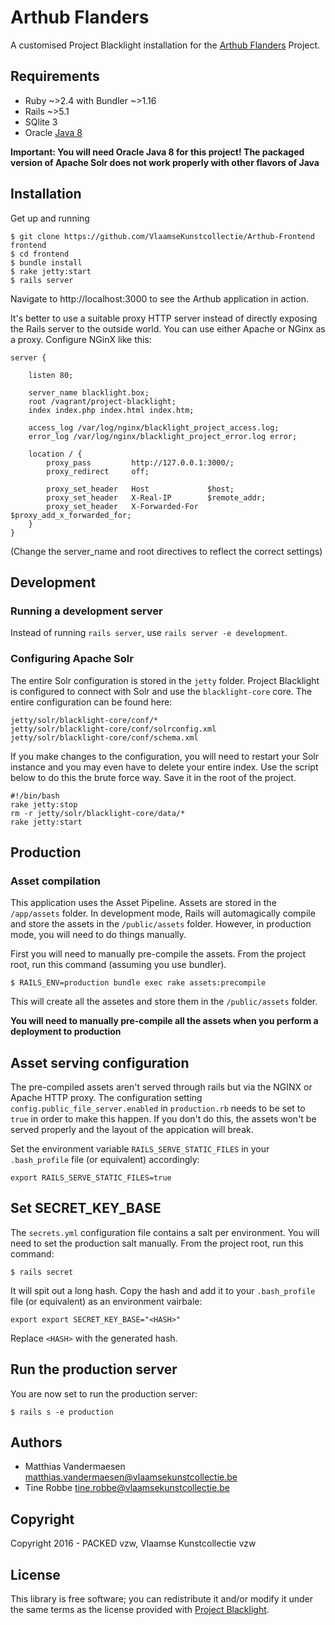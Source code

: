# Arthub Flanders

A customised Project Blacklight installation for the 
[Arthub Flanders](https://arthub.vlaamsekunstcollectie.be) Project.

## Requirements

* Ruby ~>2.4 with Bundler ~>1.16
* Rails ~>5.1
* SQlite 3
* Oracle [Java 8](http://www.oracle.com/technetwork/java/javase/overview/java8-2100321.html)

**Important: You will need Oracle Java 8 for this project! The packaged version 
of Apache Solr does not work properly with other flavors of Java**

## Installation

Get up and running

```
$ git clone https://github.com/VlaamseKunstcollectie/Arthub-Frontend frontend
$ cd frontend
$ bundle install
$ rake jetty:start
$ rails server
```

Navigate to http://localhost:3000 to see the Arthub application in action. 

It's better to use a suitable proxy HTTP server instead of directly exposing 
the Rails server to the outside world. You can use either Apache or NGinx as a 
proxy. Configure NGinX like this:

```
server {

    listen 80;

    server_name blacklight.box;
    root /vagrant/project-blacklight;
    index index.php index.html index.htm;

    access_log /var/log/nginx/blacklight_project_access.log;
    error_log /var/log/nginx/blacklight_project_error.log error;

    location / {
        proxy_pass         http://127.0.0.1:3000/;
        proxy_redirect     off;

        proxy_set_header   Host             $host;
        proxy_set_header   X-Real-IP        $remote_addr;
        proxy_set_header   X-Forwarded-For  $proxy_add_x_forwarded_for;
    }
}
```

(Change the server_name and root directives to reflect the correct settings)

## Development

### Running a development server

Instead of running `rails server`, use `rails server -e development`. 

### Configuring Apache Solr

The entire Solr configuration is stored in the `jetty` folder. Project 
Blacklight is configured to connect with Solr and use the `blacklight-core` 
core. The entire configuration can be found here:

```
jetty/solr/blacklight-core/conf/*
jetty/solr/blacklight-core/conf/solrconfig.xml
jetty/solr/blacklight-core/conf/schema.xml
```

If you make changes to the configuration, you will need to restart your Solr 
instance and you may even have to delete your entire index. Use the script 
below to do this the brute force way. Save it in the root of the project.

```
#!/bin/bash
rake jetty:stop
rm -r jetty/solr/blacklight-core/data/*
rake jetty:start
```
## Production

### Asset compilation

This application uses the Asset Pipeline. Assets are stored in the 
`/app/assets` folder. In development mode, Rails will automagically compile
and store the assets in the `/public/assets` folder. However, in production 
mode, you will need to do things manually.

First you will need to manually pre-compile the assets. From the project 
root, run this command (assuming you use bundler).

```
$ RAILS_ENV=production bundle exec rake assets:precompile
```

This will create all the assetes and store them in the `/public/assets` folder.

**You will need to manually pre-compile all the assets when you perform a 
deployment to production**

## Asset serving configuration

The pre-compiled assets aren't served through rails but via the NGINX or 
Apache HTTP proxy. The configuration setting `config.public_file_server.enabled`
in `production.rb` needs to be set to `true` in order to make this happen.
If you don't do this, the assets won't be served properly and the layout of 
the appication will break. 

Set the environment variable `RAILS_SERVE_STATIC_FILES` in your `.bash_profile` 
file (or equivalent) accordingly:

```
export RAILS_SERVE_STATIC_FILES=true
```

## Set SECRET_KEY_BASE

The `secrets.yml` configuration file contains a salt per environment. You will 
need to set the production salt manually. From the project root, run this command:

```
$ rails secret
```

It will spit out a long hash. Copy the hash and add it to your `.bash_profile` 
file (or equivalent) as an environment vairbale:

```
export export SECRET_KEY_BASE="<HASH>"
```

Replace `<HASH>` with the generated hash.

## Run the production server

You are now set to run the production server:

```
$ rails s -e production
```

## Authors

* Matthias Vandermaesen matthias.vandermaesen@vlaamsekunstcollectie.be
* Tine Robbe tine.robbe@vlaamsekunstcollectie.be

## Copyright

Copyright 2016 - PACKED vzw, Vlaamse Kunstcollectie vzw

## License

This library is free software; you can redistribute it and/or modify it under 
the same terms as the license provided with [Project Blacklight](https://github.com/projectblacklight/blacklight/blob/master/LICENSE). 


